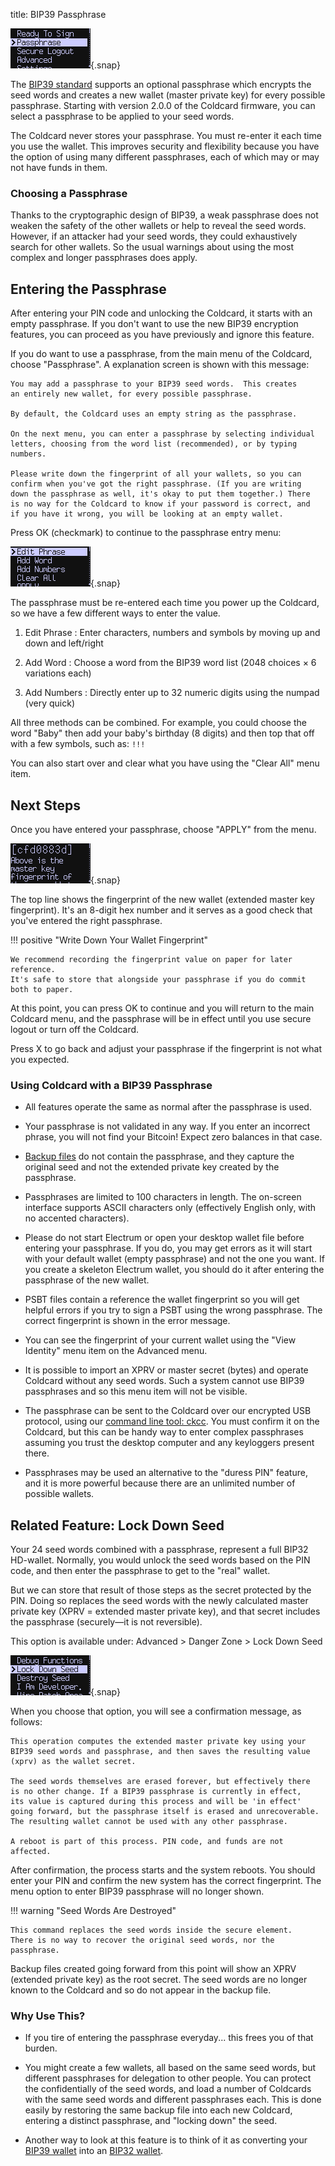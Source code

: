 title: BIP39 Passphrase

![main-menu](img/snap-pp-menu1.png){.snap}

The [BIP39 standard](https://github.com/bitcoin/bips/blob/master/bip-0039.mediawiki)
supports an optional passphrase which encrypts the
seed words and creates a new wallet (master private key) for every 
possible passphrase. Starting with version 2.0.0 of the Coldcard firmware,
you can select a passphrase to be applied to your seed words. 

The Coldcard never stores your passphrase. You must re-enter it
each time you use the wallet. This improves security and flexibility
because you have the option of using many different passphrases,
each of which may or may not have funds in them.

### Choosing a Passphrase

Thanks to the cryptographic design of BIP39, a weak passphrase does not
weaken the safety of the other wallets or help to reveal the seed words. However,
if an attacker had your seed words, they could exhaustively search for other wallets.
So the usual warnings about using the most complex and longer passphrases does apply.

## Entering the Passphrase

After entering your PIN code and unlocking the Coldcard, it starts with an
empty passphrase. If you don't want to use the new BIP39 encryption features,
you can proceed as you have previously and ignore this feature.

If you do want to use a passphrase, from the main menu of the Coldcard,
choose "Passphrase". A explanation screen is shown with this message:

```coldstyle
You may add a passphrase to your BIP39 seed words.  This creates
an entirely new wallet, for every possible passphrase.

By default, the Coldcard uses an empty string as the passphrase.

On the next menu, you can enter a passphrase by selecting individual
letters, choosing from the word list (recommended), or by typing
numbers.

Please write down the fingerprint of all your wallets, so you can
confirm when you've got the right passphrase. (If you are writing
down the passphrase as well, it's okay to put them together.) There
is no way for the Coldcard to know if your password is correct, and
if you have it wrong, you will be looking at an empty wallet.
```

Press OK (checkmark) to continue to the passphrase entry menu:

![passphrase menu](img/snap-pp-menu2.png){.snap}

The passphrase must be re-entered each time you power up the Coldcard, so we have
a few different ways to enter the value.

1. Edit Phrase
: Enter characters, numbers and symbols by moving up and down and left/right

2. Add Word
: Choose a word from the BIP39 word list (2048 choices &times; 6 variations each)

3. Add Numbers
: Directly enter up to 32 numeric digits using the numpad (very quick)

All three methods can be combined. For example, you could choose the word "Baby"
then add your baby's birthday (8 digits) and then top that off with a few
symbols, such as: `!!!`

You can also start over and clear what you have using the "Clear All" menu item.

## Next Steps

Once you have entered your passphrase, choose "APPLY" from the menu.

![after apply](img/snap-pp-done.png){.snap}

The top line shows the fingerprint of the new wallet (extended
master key fingerprint).  It's an 8-digit hex number and it serves
as a good check that you've entered the right passphrase.

!!! positive "Write Down Your Wallet Fingerprint"

    We recommend recording the fingerprint value on paper for later reference.
    It's safe to store that alongside your passphrase if you do commit
    both to paper.

At this point, you can press OK to continue and you will return to
the main Coldcard menu, and the passphrase will be in effect until
you use secure logout or turn off the Coldcard.

Press X to go back and adjust your passphrase if the fingerprint is not what you expected.

### Using Coldcard with a BIP39 Passphrase

- All features operate the same as normal after the passphrase is used.

- Your passphrase is not validated in any way. If you enter an incorrect phrase, you
  will not find your Bitcoin! Expect zero balances in that case.

- [Backup files](backups) do not contain the passphrase, and they capture the original
  seed and not the extended private key created by the passphrase.

- Passphrases are limited to 100 characters in length. The on-screen interface supports
  ASCII characters only (effectively English only, with no accented characters).

- Please do not start Electrum or open your desktop wallet file
  before entering your passphrase. If you do, you may get errors as
  it will start with your default wallet (empty passphrase) and not
  the one you want.  If you create a skeleton Electrum wallet, you
  should do it after entering the passphrase of the new wallet.

- PSBT files contain a reference the wallet fingerprint so you will get helpful errors
  if you try to sign a PSBT using the wrong passphrase. The correct fingerprint
  is shown in the error message.

- You can see the fingerprint of your current wallet using the "View Identity" menu item
  on the Advanced menu.

- It is possible to import an XPRV or master secret (bytes) and operate Coldcard without
  any seed words. Such a system cannot use BIP39 passphrases and so this menu item will not
  be visible.

- The passphrase can be sent to the Coldcard over our encrypted USB protocol, using our
  [command line tool: ckcc](cli). You must
  confirm it on the Coldcard, but this can be handy way to enter complex passphrases
  assuming you trust the desktop computer and any keyloggers present there.

- Passphrases may be used an alternative to the "duress PIN" feature, and it is more
  powerful because there are an unlimited number of possible wallets.


## Related Feature: Lock Down Seed

Your 24 seed words combined with a passphrase, represent a full
BIP32 HD-wallet. Normally, you
would unlock the seed words based on the PIN code, and then enter
the passphrase to get to the "real" wallet.

But we can store that result of those steps as the secret protected
by the PIN. Doing so replaces the seed words with the newly
calculated master private key (XPRV = extended master private key),
and that secret includes the passphrase (securely&mdash;it is not reversible).

This option is available under: Advanced > Danger Zone > Lock Down Seed

![lock down menu](img/snap-lockdown.png){.snap}

When you choose that option, you will see a confirmation message, as follows:

```coldstyle
This operation computes the extended master private key using your
BIP39 seed words and passphrase, and then saves the resulting value
(xprv) as the wallet secret.

The seed words themselves are erased forever, but effectively there
is no other change. If a BIP39 passphrase is currently in effect,
its value is captured during this process and will be 'in effect'
going forward, but the passphrase itself is erased and unrecoverable.
The resulting wallet cannot be used with any other passphrase.

A reboot is part of this process. PIN code, and funds are not affected.
```

After confirmation, the process starts and the system reboots. You should 
enter your PIN and confirm the new system has the correct fingerprint.
The menu option to enter BIP39 passphrase will no longer shown.

!!! warning "Seed Words Are Destroyed"

    This command replaces the seed words inside the secure element.
    There is no way to recover the original seed words, nor the passphrase.

Backup files created going forward from this point will show an
XPRV (extended private key) as the root secret. The seed words are
no longer known to the Coldcard and so do not appear in the backup
file.

### Why Use This?

- If you tire of entering the passphrase everyday... this frees you of that burden.

- You might create a few wallets, all based on the same seed words, but
  different passphrases for delegation to other people. You can protect the confidentially
  of the seed words, and load a number of Coldcards with the same seed words and
  different passphrases each. This is done easily by restoring the same backup file
  into each new Coldcard, entering a distinct passphrase, and "locking down" the seed.

- Another way to look at this feature is to think of it as converting your
  [BIP39 wallet](https://github.com/bitcoin/bips/blob/master/bip-0039.mediawiki)
  into an [BIP32 wallet](https://github.com/bitcoin/bips/blob/master/bip-0032.mediawiki).

